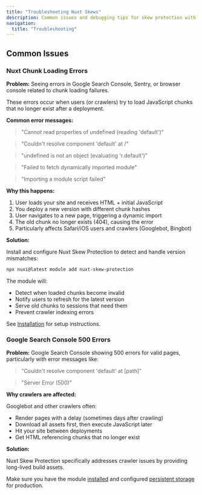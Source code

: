 ```yaml
---
title: "Troubleshooting Nuxt Skews"
description: Common issues and debugging tips for skew protection with Nuxt.
navigation:
  title: "Troubleshooting"
---
```


## Common Issues

### Nuxt Chunk Loading Errors

**Problem:** Seeing errors in Google Search Console, Sentry, or browser console related to chunk loading failures.

These errors occur when users (or crawlers) try to load JavaScript chunks that no longer exist after a deployment.

**Common error messages:**

> "Cannot read properties of undefined (reading 'default')"

> "Couldn't resolve component 'default' at /"

> "undefined is not an object (evaluating 'r.default')"

> "Failed to fetch dynamically imported module"

> "Importing a module script failed"

**Why this happens:**

1. User loads your site and receives HTML + initial JavaScript
2. You deploy a new version with different chunk hashes
3. User navigates to a new page, triggering a dynamic import
4. The old chunk no longer exists (404), causing the error
5. Particularly affects Safari/iOS users and crawlers (Googlebot, Bingbot)

**Solution:**

Install and configure Nuxt Skew Protection to detect and handle version mismatches:

```bash
npx nuxi@latest module add nuxt-skew-protection
```

The module will:
- Detect when loaded chunks become invalid
- Notify users to refresh for the latest version
- Serve old chunks to sessions that need them
- Prevent crawler indexing errors

See [Installation](/docs/skew-protection/getting-started/installation) for setup instructions.

### Google Search Console 500 Errors

**Problem:** Google Search Console showing 500 errors for valid pages, particularly with error messages like:

> "Couldn't resolve component 'default' at [path]"

> "Server Error (500)"

**Why crawlers are affected:**

Googlebot and other crawlers often:
- Render pages with a delay (sometimes days after crawling)
- Download all assets first, then execute JavaScript later
- Hit your site between deployments
- Get HTML referencing chunks that no longer exist

**Solution:**

Nuxt Skew Protection specifically addresses crawler issues by providing long-lived build assets.

Make sure you have the module [installed](/docs/skew-protection/getting-started/installation) and configured [persistent storage](/docs/skew-protection/guides/storage-configuration) for production.

